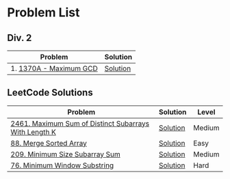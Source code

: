 # Problem List

## Div. 2
| Problem | Solution |
| ----------- | ------------ |
| 1. [1370A - Maximum GCD](https://codeforces.com/problemset/problem/1370/A) | [Solution](./Div2/MaxGCD.java) |

## LeetCode Solutions
| Problem | Solution | Level |
| ----------- | ------------ | ------------ |
| [2461. Maximum Sum of Distinct Subarrays With Length K](https://leetcode.com/problems/maximum-sum-of-distinct-subarrays-with-length-k/description/) | [Solution](./LeetCode/MaxSubDistinct.java) | Medium |
| [88. Merge Sorted Array](https://leetcode.com/problems/merge-sorted-array/description/) |[Solution](./LeetCode/MergeSortedArray.java)|Easy|
| [209. Minimum Size Subarray Sum](https://leetcode.com/problems/minimum-size-subarray-sum/description/) |[Solution](./LeetCode/MinSizeSubArraySum.java)|Medium|
| [76. Minimum Window Substring](https://leetcode.com/problems/minimum-window-substring/description/) |[Solution](./LeetCode/MinimumWindowSubstring.java)|Hard|



